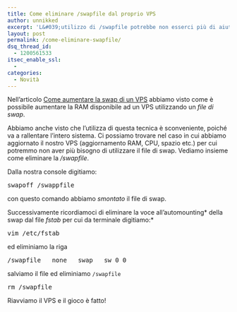 ```yaml
---
title: Come eliminare /swapfile dal proprio VPS
author: unnikked
excerpt: 'L&#039;utilizzo di /swapfile potrebbe non esserci più di aiuto nel momento in cui aggiorniamo le prestazioni del nostro server, ragion per cui è buona norma eliminarlo per recuperare spazio ed aumentare ulteriormente le prestazioni del sistema.'
layout: post
permalink: /come-eliminare-swapfile/
dsq_thread_id:
  - 1200561533
itsec_enable_ssl:
  - 
categories:
  - Novità
---
```


Nell&#8217;articolo <a title="come aumentare la swap di un VPS" href="http://unnikked.tk/aumentare-la-swap-di-un-vps/" target="_blank">Come aumentare la swap di un VPS</a> abbiamo visto come è possibile aumentare la RAM disponibile ad un VPS utilizzando un *file di swap*.

Abbiamo anche visto che l&#8217;utilizza di questa tecnica è sconveniente, poiché va a rallentare l&#8217;intero sistema. Ci possiamo trovare nel caso in cui abbiamo aggiornato il nostro VPS (aggiornamento RAM, CPU, spazio etc.) per cui potremmo non aver più bisogno di utilizzare il file di swap. Vediamo insieme come eliminare la */swapfile*.

Dalla nostra console digitiamo:

<pre class="lang:sh decode:true">swapoff /swappfile</pre>

con questo comando abbiamo *smontato* il file di swap.

Successivamente ricordiamoci di eliminare la voce all&#8217;automounting* della swap dal file *fstab* per cui da terminale digitiamo:*

<pre class="lang:sh decode:true ">vim /etc/fstab</pre>

ed eliminiamo la riga

<pre class="lang:sh decode:true ">/swapfile   none   swap   sw 0 0</pre>

salviamo il file ed eliminiamo `/swapfile`

<pre class="lang:sh decode:true ">rm /swapfile</pre>

Riavviamo il VPS e il gioco è fatto!